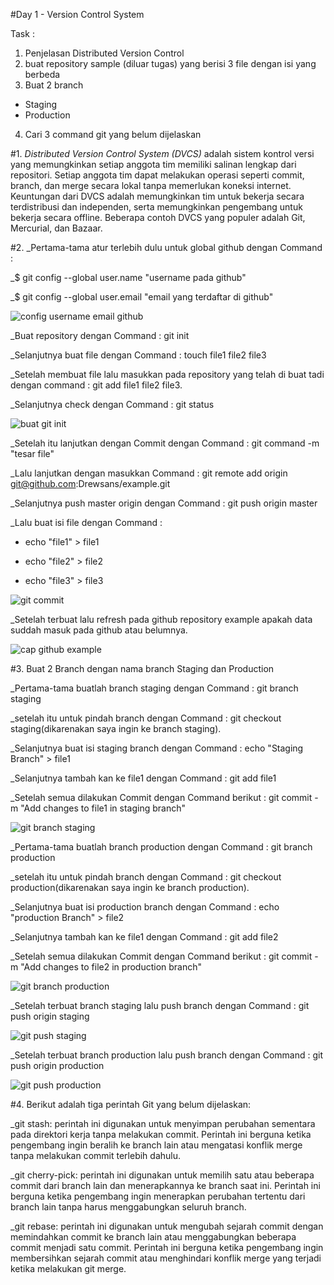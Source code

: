 #Day 1 - Version Control System

Task :
1. Penjelasan Distributed Version Control
2. buat repository sample (diluar tugas) yang berisi 3 file dengan isi yang berbeda
3. Buat 2 branch
- Staging
- Production
4. Cari 3 command git yang belum dijelaskan

#1. *Distributed Version Control System (DVCS)* adalah sistem kontrol versi yang memungkinkan setiap anggota tim memiliki salinan lengkap dari repositori. 
Setiap anggota tim dapat melakukan operasi seperti commit, branch, dan merge secara lokal tanpa memerlukan koneksi internet. 
Keuntungan dari DVCS adalah memungkinkan tim untuk bekerja secara terdistribusi dan independen, serta memungkinkan pengembang untuk bekerja secara offline. 
Beberapa contoh DVCS yang populer adalah Git, Mercurial, dan Bazaar.

#2. _Pertama-tama atur terlebih dulu untuk global github dengan Command :

_$ git config --global user.name "username pada github"

_$ git config --global user.email "email yang terdaftar di github"

![config username email github](https://github.com/Drewsans/devops17-dumbways-Tesar-Nurrizky/assets/118201274/6233ed32-9eb9-4237-b503-735bdd4df67d)

_Buat repository dengan Command : git init 

_Selanjutnya buat file dengan Command : touch file1 file2 file3

_Setelah membuat file lalu masukkan pada repository yang telah di buat tadi dengan command : git add file1 file2 file3.

_Selanjutnya check dengan Command : git status

![buat git init](https://github.com/Drewsans/devops17-dumbways-Tesar-Nurrizky/assets/118201274/d003d991-d67e-4c1d-a069-c542d23b030f)

_Setelah itu lanjutkan dengan Commit dengan Command : git command -m "tesar file"

_Lalu lanjutkan dengan masukkan Command : git remote add origin git@github.com:Drewsans/example.git

_Selanjutnya push master origin dengan Command : git push origin master

_Lalu buat isi file dengan Command :

- echo "file1" > file1

- echo "file2" > file2

- echo "file3" > file3

![git commit](https://github.com/Drewsans/devops17-dumbways-Tesar-Nurrizky/assets/118201274/d7fc4c9e-22c7-4375-8602-faa0112bfc56)

_Setelah terbuat lalu refresh pada github repository example apakah data suddah masuk pada github atau belumnya.

![cap github example](https://github.com/Drewsans/devops17-dumbways-Tesar-Nurrizky/assets/118201274/008d6cf1-4e00-4aa3-92c5-4829993b689d)

#3. Buat 2 Branch dengan nama branch Staging dan Production

_Pertama-tama buatlah branch staging dengan Command : git branch staging

_setelah itu untuk pindah branch dengan Command : git checkout staging(dikarenakan saya ingin ke branch staging).

_Selanjutnya buat isi staging branch dengan Command : echo "Staging Branch" > file1

_Selanjutnya tambah kan ke file1 dengan Command : git add file1

_Setelah semua dilakukan Commit dengan Command berikut : git commit -m "Add changes to file1 in staging branch"

![git branch staging](https://github.com/Drewsans/devops17-dumbways-Tesar-Nurrizky/assets/118201274/6b744ed5-bf9a-41ac-8f00-9a15b0474a18)

_Pertama-tama buatlah branch production dengan Command : git branch production

_setelah itu untuk pindah branch dengan Command : git checkout production(dikarenakan saya ingin ke branch production).

_Selanjutnya buat isi production branch dengan Command : echo "production Branch" > file2

_Selanjutnya tambah kan ke file1 dengan Command : git add file2

_Setelah semua dilakukan Commit dengan Command berikut : git commit -m "Add changes to file2 in production branch"

![git branch production](https://github.com/Drewsans/devops17-dumbways-Tesar-Nurrizky/assets/118201274/0b0717c3-37c0-4fdc-9635-c6c9ff37eceb)

_Setelah terbuat branch staging lalu push branch dengan Command : git push origin staging

![git push staging](https://github.com/Drewsans/devops17-dumbways-Tesar-Nurrizky/assets/118201274/e1d2abfb-6a96-4476-b6f4-676c796d327f)

_Setelah terbuat branch production lalu push branch dengan Command : git push origin production

![git push production](https://github.com/Drewsans/devops17-dumbways-Tesar-Nurrizky/assets/118201274/696399fb-2ef7-4f5f-8cda-44b30902125d)

#4. Berikut adalah tiga perintah Git yang belum dijelaskan:

_git stash: perintah ini digunakan untuk menyimpan perubahan sementara pada direktori kerja tanpa melakukan commit. Perintah ini berguna ketika pengembang ingin beralih ke branch lain atau mengatasi konflik merge tanpa melakukan commit terlebih dahulu.


_git cherry-pick: perintah ini digunakan untuk memilih satu atau beberapa commit dari branch lain dan menerapkannya ke branch saat ini. Perintah ini berguna ketika pengembang ingin menerapkan perubahan tertentu dari branch lain tanpa harus menggabungkan seluruh branch.


_git rebase: perintah ini digunakan untuk mengubah sejarah commit dengan memindahkan commit ke branch lain atau menggabungkan beberapa commit menjadi satu commit. Perintah ini berguna ketika pengembang ingin membersihkan sejarah commit atau menghindari konflik merge yang terjadi ketika melakukan git merge.
